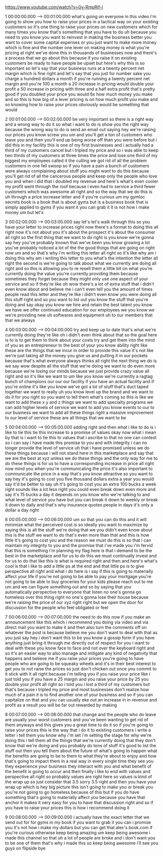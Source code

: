 https://www.youtube.com/watch?v=Gy-RmpRif-I

1 00:00:00.000 --\> 00:01:00.000 what's going on everyone in this video
i'm going to show you how to raise your prices in a tactical way on your
existing customers so it's one thing to raise your prices on new
customers which for many times you know that's something that you have
to do uh because you need to you know you want to reinvest in making the
business better you want to cover some capital expenses or you just want
to make more money which is fine and the number one lever on making
money is what you're pricing at right we've done this in thousands of
businesses now and there's a process that we go about this because if
you raise it on existing customers be ready to have people be upset but
here's why this is so important so let's say that your business runs at
a twenty percent net margin which is fine right and let's say that you
just for number sake you charge a hundred dollars a month if you're
running a twenty percent net margin and you're 100 a month a 20 increase
in pricing would double your profit a 50 increase in pricing with three
and a half extra profit that's pretty good if you doubled your price you
would 6x how much money you make and so this is how big of a lever
pricing is on how much profit you make and so knowing how to raise your
prices obviously would be something that would

2 00:01:00.000 --\> 00:02:00.000 be very important so there is a right
way and a wrong way to do it so what i want to do is show you the right
way because the wrong way to do is send an email out saying hey we're
raising our prices you know screw you um and you'll get a ton of
customers who leave you and then you'll end up being worse off than you
were before but i did this in my facility this is one of my first
businesses and i actually had a third of my customers cancel but i
tripled my price and so i was able to keep two thirds of my customers at
three times the price and lose one third of my biggest my employees
called it the culling we got rid of all the problem customers in one
fell swoop so if you have a pain a bunch of customers were always
complaining about stuff you might want to do this because you'll get rid
of all the cancerous people and keep only the people who love you and
when i did that i doubled my revenue and here's what's even cooler my
profit went through the roof because i even had to service a third fewer
customers which was awesome all right and so the way that we do this is
uh through a price increase letter and if you're curious um my gymloc
secrets book is a book that is about gyms but is a business book that is
simply applied to gyms if you want it you can grab it it is not how i
make money um but let's

3 00:02:00.000 --\> 00:03:00.000 say let's let's walk through this so
you have your letter to increase prices right now there's a format to
doing this all right now it's not about you it's about the prospect it's
about the consumer all right so the first thing that we want to do right
is you know we're gonna say hey you've probably known that we've been
you know growing a lot you've probably noticed a lot of the the good
things that are going on right now um and so that's why i'm writing this
letter all right so it's like why am i doing this why am i writing this
letter to you what's the intention the letter all right the second is
we're going to talk about what we currently are doing all right and so
this is allowing you to re resell them a little bit on what you're
currently doing the value you're currently providing them because
sometimes they forget because they might only use one aspect of your
service and so if they're like oh wow there's a lot of extra stuff that
i didn't even know about and believe me i can't even tell you the amount
of times people read this letter and they're like i didn't even know you
were doing all this stuff right and so you want to list out you know the
stuff that you're doing and say okay you know we hire and retain the
best talent you know we have we offer continued education for our
employees we you know we we're providing new uh softwares and equipment
uh to our members that that we always

4 00:03:00.000 --\> 00:04:00.000 try and keep up to date that's what
we're currently doing they're like oh i didn't even think about that so
the goal here is to is to get them to think about your costs try and get
them into the mind of you as an entrepreneur to the best of your you
know ability right like these are the things that we incur in order to
provide this value it's not like we're just taking all the money you
give us and putting it in our pockets because that's what everyone
always thinks all right the next thing we do is we say wow despite all
the stuff that we're doing we want to do even more because we're losing
our minds because we just provide crazy value all right and so it's like
we want to um like you know we're currently a ragtag bunch of champions
our our our facility if you have an actual facility and if you're online
it's like you know we've got a lot of stuff that's duct taped together
we want to really uh you know level up the brand and we want to do it
for you right so you want to tell them what's coming so this is like we
want to add these x y and z things we want to add specialty programs we
can add higher levels of service we want to add you know events to our
to our business we want to add all these things right a massive
improvement to our level of service these are all things that we want to
be

5 00:04:00.000 --\> 00:05:00.000 adding right and then what i like to do
is i like to tie this tie this increase to a promise of values okay now
what i mean by that is i want to tie this to values that i ascribe to
that no one can contest so i can say i have made this promise to you and
with integrity i can no longer provide the level of service uh that i
have promised unless we do these things because i will not stand here in
this marketplace and say that we are the best at xyz unless we do these
things and the only way for me to do these things is for us to have a
corresponding increase in price all right now mind you when you're
communicating the price it's also important to communicate the price in
a way that's you know attractive so you want to say hey it's going to
cost you five thousand dollars extra a year you would say it'd be better
to say uh it's going to cost you an extra 100 bucks a week right sounds
like a lot less right you could even break down even more and say it's
15 bucks a day it depends on you know who we're talking to and what
level of service you have but you can break it down to weekly or break
it down to daily and that's why insurance quotes people in days it's
only a dollar a day right

6 00:05:00.000 --\> 00:06:00.000 um so that you can do this and it will
minimize what the perceived cost is so ideally you want to maximize by
saying this is all the stuff we're doing that we you didn't even know
about this is the stuff we want to do that's even more than that and
this is how little it's going to cost you and the reason we must do this
is so that i can maintain my integrity to you and the promise that i've
made you i'm fervid that this is something i'm planning my flag here is
that i demand to be the best in the marketplace and for us to do this we
must continually invest and for us to do that like this is what is
required right and then and here's what's cool is that i like to add a
little ps at the end and that little ps is to give perspective all right
and what i do here is i say if this is going to materially affect your
life if you're not going to be able to pay your mortgage you're not
going to be able to buy groceries for your kids please reach out to me
um and we can figure something out and so by saying that you
automatically perspective to everyone that listen no one's gonna go
homeless over this thing right no one's gonna lose their house because
we're raising the price of our xyz right right but we open the door for
discussion for the people who feel obligated or feel

7 00:06:00.000 --\> 00:07:00.000 the need to do this now if you make an
announcement like this which i recommend you doing via video and via
direct mail you want to make it and then also turn the comments off on
whatever the post is because believe me you don't want to deal with that
as you just say hey i don't want this to be you know a gossip form if
you have anything just bring it through me directly out of respect for
you i want to deal with these you know face to face and not over the
keyboard right and so it's an easier way to also manage and mitigate any
kind of negativity that happens and believe me if you raise your prices
you're going to have people who are going to be squeaky wheels and it's
in their best interest to get you to not raise the prices so just don't
chicken out once you commit to it stick with it all right because i'm
telling you if you raise your price like i just told you if you have a
25 margin and you raise your price by 25 you double your profit all
right so i told you i lost a third of my customers but that's because i
tripled my price and most businesses don't realize how much of a pain it
is to find another one of your business and so if you can capitalize on
that and you can usually eke out an increase in in revenue and profit as
a result you will be far out rewarded by making

8 00:07:00.000 --\> 00:08:00.000 that change and the people who do leave
are usually your worst customers and you've been wanting to get rid of
them anyways and this gives you a great time to do it so if you're going
to raise your prices this is the way that i do it to existing customers
i write a letter i tell them you know why i'm set i'm setting the stage
for why we're doing this i tell them all the things that we're currently
doing that they don't know that we're doing and you probably do tons of
stuff it's good to list the stuff out then you tell them about the
future of what's going to happen what the benefits are going to be to
them to what they're about to enjoy and how that's going to impact them
in a real way in every single time they see you they experience your
business they interact with you and what benefit of the benefit is going
to occur and then finally i like to end with values and perspective all
right so probably values are right here so values is kind of the wrap up
so just consider that 3.5 sorry 3.5 right and then you have your wrap up
which is hey big picture this isn't going to make you or break you
you're not going to go homeless because of this but if you do have
something that's going to materially affect you because you have that
anchor it makes it very easy for you to have that discussion right and
so if you have to raise your prices this is how i recommend doing it

9 00:08:00.000 --\> 00:09:00.000 i actually have the exact letter that
we send out for for gyms in my book if you want to grab it you can i
promise you it's not how i make my dollars but you can get that alex's
book.com if you're curious otherwise keep being amazing um keep being
awesome i made this channel so that uh a lot of people are broke and i
don't want you to be one of them that's why i made this so keep being
awesome i'll see you guys on flipside bye
